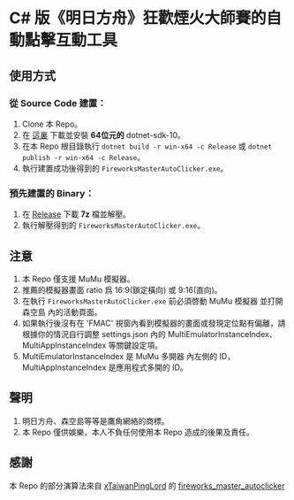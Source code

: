 # C# 版《明日方舟》狂歡煙火大師賽的自動點擊互動工具
## 使用方式
### 從 Source Code 建置：
1. Clone 本 Repo。
2. 在 [這裏](https://github.com/dotnet/installer#table) 下載並安裝 **64位元的** dotnet-sdk-10。
3. 在本 Repo 根目錄執行 `dotnet build -r win-x64 -c Release` 或 `dotnet publish -r win-x64 -c Release`。
4. 執行建置成功後得到的 `FireworksMasterAutoClicker.exe`。

### 預先建置的 Binary：
1. 在 [Release](https://github.com/ksharperd/FireworksMaster.AutoClicker/releases) 下載 **7z** 檔並解壓。
2. 執行解壓得到的 `FireworksMasterAutoClicker.exe`。

## 注意
1. 本 Repo 僅支援 MuMu 模擬器。
2. 推薦的模擬器畫面 ratio 爲 16:9(鎖定橫向) 或 9:16(直向)。
3. 在執行 `FireworksMasterAutoClicker.exe` 前必須啓動 MuMu 模擬器 並打開 森空島 內的活動頁面。
4. 如果執行後沒有在 'FMAC' 視窗內看到模擬器的畫面或發現定位點有偏離，請根據你的情況自行調整 settings.json 內的 MultiEmulatorInstanceIndex、MultiAppInstanceIndex 等關鍵設定項。
5. MultiEmulatorInstanceIndex 是 MuMu 多開器 內左側的 ID，MultiAppInstanceIndex 是應用程式多開的 ID。

## 聲明
1. 明日方舟、森空島等等是鷹角網絡的商標。
2. 本 Repo 僅供娛樂，本人不負任何使用本 Repo 造成的後果及責任。

## 感謝
本 Repo 的部分演算法來自 [xTaiwanPingLord](https://github.com/xTaiwanPingLord) 的 [fireworks_master_autoclicker](https://github.com/xTaiwanPingLord/fireworks_master_autoclicker)